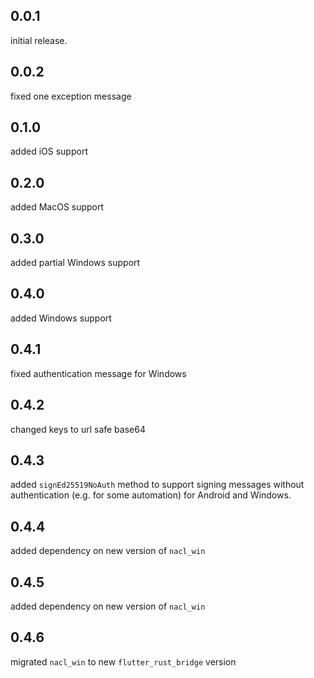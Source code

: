 ## 0.0.1
initial release.

## 0.0.2
fixed one exception message

## 0.1.0
added iOS support

## 0.2.0
added MacOS support

## 0.3.0
added partial Windows support

## 0.4.0
added Windows support

## 0.4.1
fixed authentication message for Windows

## 0.4.2
changed keys to url safe base64

## 0.4.3
added `signEd25519NoAuth` method to support signing messages without authentication (e.g. for some automation) for Android and Windows.

## 0.4.4
added dependency on new version of `nacl_win`

## 0.4.5
added dependency on new version of `nacl_win`

## 0.4.6
migrated `nacl_win` to new `flutter_rust_bridge` version